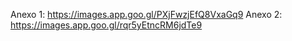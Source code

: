 Anexo 1: https://images.app.goo.gl/PXjFwzjEfQ8VxaGq9
Anexo 2: https://images.app.goo.gl/rqr5yEtncRM6jdTe9
